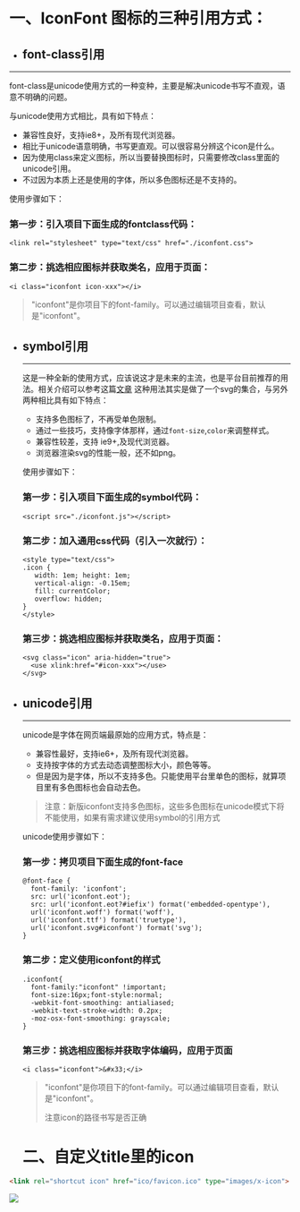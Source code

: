 # 一、IconFont 图标的三种引用方式：

- ## font-class引用

------

font-class是unicode使用方式的一种变种，主要是解决unicode书写不直观，语意不明确的问题。

与unicode使用方式相比，具有如下特点：

- 兼容性良好，支持ie8+，及所有现代浏览器。
- 相比于unicode语意明确，书写更直观。可以很容易分辨这个icon是什么。
- 因为使用class来定义图标，所以当要替换图标时，只需要修改class里面的unicode引用。
- 不过因为本质上还是使用的字体，所以多色图标还是不支持的。

使用步骤如下：

### 第一步：引入项目下面生成的fontclass代码：

```
<link rel="stylesheet" type="text/css" href="./iconfont.css">
```

### 第二步：挑选相应图标并获取类名，应用于页面：

```
<i class="iconfont icon-xxx"></i>
```

> "iconfont"是你项目下的font-family。可以通过编辑项目查看，默认是"iconfont"。

## 

- ## symbol引用

  ------

  这是一种全新的使用方式，应该说这才是未来的主流，也是平台目前推荐的用法。相关介绍可以参考这篇[文章]() 这种用法其实是做了一个svg的集合，与另外两种相比具有如下特点：

  - 支持多色图标了，不再受单色限制。
  - 通过一些技巧，支持像字体那样，通过`font-size`,`color`来调整样式。
  - 兼容性较差，支持 ie9+,及现代浏览器。
  - 浏览器渲染svg的性能一般，还不如png。

  使用步骤如下：

  ### 第一步：引入项目下面生成的symbol代码：

  ```
  <script src="./iconfont.js"></script>
  ```

  ### 第二步：加入通用css代码（引入一次就行）：

  ```
  <style type="text/css">
  .icon {
     width: 1em; height: 1em;
     vertical-align: -0.15em;
     fill: currentColor;
     overflow: hidden;
  }
  </style>
  ```

  ### 第三步：挑选相应图标并获取类名，应用于页面：

  ```
  <svg class="icon" aria-hidden="true">
    <use xlink:href="#icon-xxx"></use>
  </svg>
  ```



- ## unicode引用

  ------

  unicode是字体在网页端最原始的应用方式，特点是：

  - 兼容性最好，支持ie6+，及所有现代浏览器。
  - 支持按字体的方式去动态调整图标大小，颜色等等。
  - 但是因为是字体，所以不支持多色。只能使用平台里单色的图标，就算项目里有多色图标也会自动去色。

  > 注意：新版iconfont支持多色图标，这些多色图标在unicode模式下将不能使用，如果有需求建议使用symbol的引用方式

  unicode使用步骤如下：

  ### 第一步：拷贝项目下面生成的font-face

  ```
  @font-face {
    font-family: 'iconfont';
    src: url('iconfont.eot');
    src: url('iconfont.eot?#iefix') format('embedded-opentype'),
    url('iconfont.woff') format('woff'),
    url('iconfont.ttf') format('truetype'),
    url('iconfont.svg#iconfont') format('svg');
  }
  ```

  ### 第二步：定义使用iconfont的样式

  ```
  .iconfont{
    font-family:"iconfont" !important;
    font-size:16px;font-style:normal;
    -webkit-font-smoothing: antialiased;
    -webkit-text-stroke-width: 0.2px;
    -moz-osx-font-smoothing: grayscale;
  }
  ```

  ### 第三步：挑选相应图标并获取字体编码，应用于页面

  ```
  <i class="iconfont">&#x33;</i>
  ```

  > "iconfont"是你项目下的font-family。可以通过编辑项目查看，默认是"iconfont"。
  >
  > 注意icon的路径书写是否正确

  # 二、自定义title里的icon

```html
<link rel="shortcut icon" href="ico/favicon.ico" type="images/x-icon">
```

![](G:\WEB前端系统班\HTML精英实验班课堂操作&作业\笔记\pic\25.png)